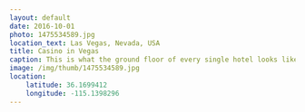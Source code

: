 ```yaml
---
layout: default
date: 2016-10-01
photo: 1475534589.jpg
location_text: Las Vegas, Nevada, USA
title: Casino in Vegas
caption: This is what the ground floor of every single hotel looks like in Vegas. It is always a Casino like this. One can see people sitting there all day wasting money away. The weird part is how similar the casinos are, it does not matter in which hotel you are, thery are all the same.
image: /img/thumb/1475534589.jpg
location:
    latitude: 36.1699412
    longitude: -115.1398296
---
```

